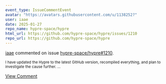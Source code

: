 ```yaml
---
event_type: IssueCommentEvent
avatar: "https://avatars.githubusercontent.com/u/1138252?"
user: iaae
date: 2025-01-27
repo_name: hypre-space/hypre
html_url: https://github.com/hypre-space/hypre/issues/1210
repo_url: https://github.com/hypre-space/hypre
---
```


<a href='https://github.com/iaae' target='_blank'>iaae</a> commented on issue <a href='https://github.com/hypre-space/hypre/issues/1210' target='_blank'>hypre-space/hypre#1210</a>.

<small>I have updated the Hypre to the latest GitHub version, recompiled everything, and plan to investigate the cause further. ...</small>

<a href='https://github.com/hypre-space/hypre/issues/1210' target='_blank'>View Comment</a>